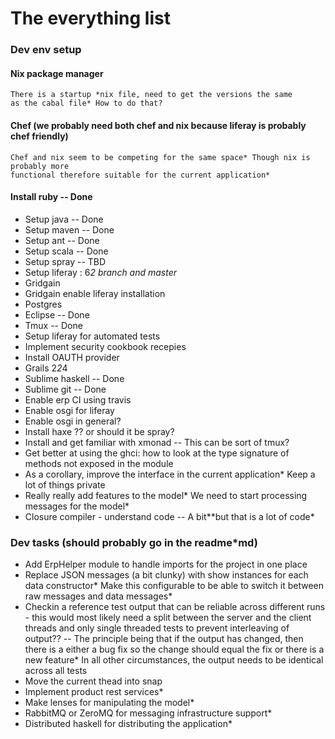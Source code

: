 The everything list
===

### Dev env setup

#### Nix package manager
	There is a startup *nix file, need to get the versions the same 
	as the cabal file* How to do that?

#### Chef (we probably need both chef and nix because liferay is probably chef friendly)
	Chef and nix seem to be competing for the same space* Though nix is probably more 
	functional therefore suitable for the current application*
#### Install ruby -- Done

* Setup java -- Done
* Setup maven -- Done
* Setup ant -- Done
* Setup scala -- Done
* Setup spray -- TBD
* Setup liferay : 6*2 branch and master*
* Gridgain 
* Gridgain enable liferay installation
* Postgres
* Eclipse -- Done
* Tmux -- Done
* Setup liferay for automated tests
* Implement security cookbook recepies
* Install OAUTH provider
* Grails 2*2*4
* Sublime haskell -- Done 
* Sublime git -- Done
* Enable erp CI using travis
* Enable osgi for liferay 
* Enable osgi in general?
* Install haxe ?? or should it be spray?
* Install and get familiar with xmonad -- This can be sort of tmux?
* Get better at using the ghci: how to look at the type signature of methods not exposed in the module
* As a corollary, improve the interface in the current application* Keep a lot of things private
* Really really add features to the model* We need to start processing messages for the model*
* Closure compiler - understand code -- A bit**but that is a lot of code*

### Dev tasks (should probably go in the readme*md)

* Add ErpHelper module to handle imports for the project in one place
* Replace JSON messages (a bit clunky) with show instances for each data constructor* Make this configurable
  to be able to switch it between raw messages and data messages*
* Checkin a reference test output that can be reliable across different runs - this would most likely 
	need a split between the server and the client threads and only single threaded tests to prevent 
	interleaving of output?? -- The principle being that if the output has changed, then there is a either
	a bug fix so the change should equal the fix or there is a new feature* In all other circumstances,
	the output needs to be identical across all tests
* Move the current thead into snap
* Implement product rest services*
* Make lenses for manipulating the model*
* RabbitMQ or ZeroMQ for messaging infrastructure support* 
* Distributed haskell for distributing the application*
